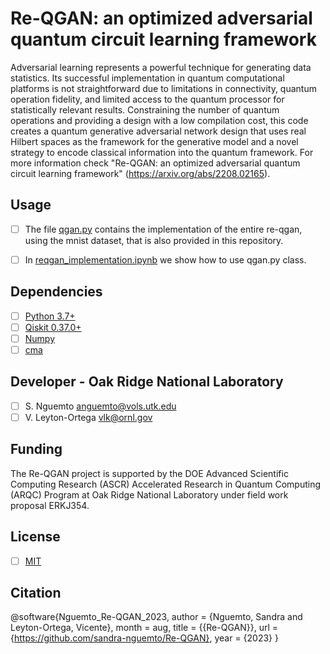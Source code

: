 # Re-QGAN: an optimized adversarial quantum circuit learning framework
Adversarial learning represents a powerful technique for generating data statistics. Its successful implementation in quantum computational platforms is not straightforward due to limitations in connectivity, quantum operation fidelity, and limited access to the quantum processor for statistically relevant results. Constraining the number of quantum operations and providing a design with a low compilation cost, this code creates a quantum generative adversarial network design that uses real Hilbert spaces as the framework for the generative model and a novel strategy to encode classical information into the quantum framework. For more information check "Re-QGAN: an optimized adversarial quantum circuit learning framework" (https://arxiv.org/abs/2208.02165).

## Usage
- [ ] The file [qgan.py](https://github.com/sandra-nguemto/Re-QGAN/blob/main/qGAN.py) contains the implementation of the entire re-qgan, using the mnist dataset, that is also provided in this repository.

- [ ] In [reqgan_implementation.ipynb](https://github.com/sandra-nguemto/Re-QGAN/blob/main/reqgan_implementation.ipynb) we show how to use qgan.py class. 

## Dependencies
- [ ] [Python 3.7+](https://www.python.org/downloads/)
- [ ] [Qiskit 0.37.0+](https://qiskit.org)
- [ ] [Numpy](https://numpy.org/install/)
- [ ] [cma](https://pypi.python.org/pypi/cma)

## Developer - Oak Ridge National Laboratory 
- [ ] S. Nguemto anguemto@vols.utk.edu
- [ ] V. Leyton-Ortega vlk@ornl.gov

## Funding 
The Re-QGAN project is supported by the DOE Advanced Scientific Computing Research (ASCR) Accelerated Research in Quantum Computing (ARQC) Program at Oak Ridge National Laboratory under field work proposal ERKJ354.

## License
- [ ] [MIT](https://choosealicense.com/licenses/mit/)

## Citation

@software{Nguemto_Re-QGAN_2023,
author = {Nguemto, Sandra and Leyton-Ortega, Vicente},
month = aug,
title = {{Re-QGAN}},
url = {https://github.com/sandra-nguemto/Re-QGAN},
year = {2023}
}
 
